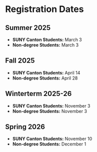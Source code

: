 # Registration Dates

## Summer 2025  
- **SUNY Canton Students:** March 3  
- **Non-degree Students:** March 3  

## Fall 2025  
- **SUNY Canton Students:** April 14  
- **Non-degree Students:** April 28  

## Winterterm 2025-26  
- **SUNY Canton Students:** November 3  
- **Non-degree Students:** November 3  

## Spring 2026  
- **SUNY Canton Students:** November 10  
- **Non-degree Students:** December 1  
